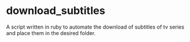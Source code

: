 # download_subtitles
A script written in ruby to automate the download of subtitles of tv series and place them in the desired folder.
